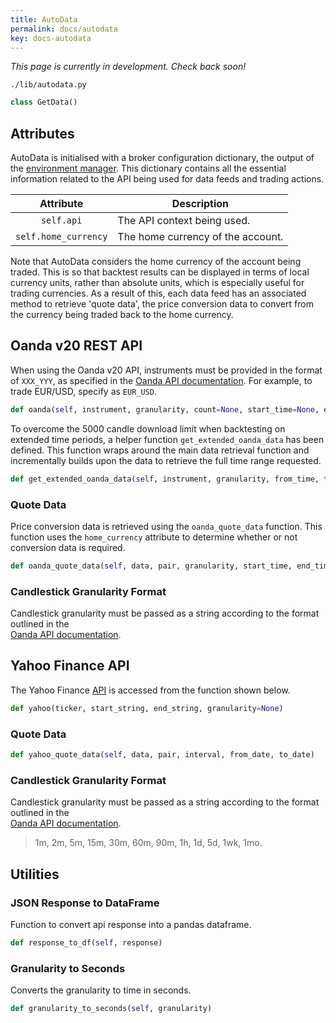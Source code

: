 ```yaml
---
title: AutoData
permalink: docs/autodata
key: docs-autodata
---
```



*This page is currently in development. Check back soon!*


`./lib/autodata.py`

```python
class GetData()
```

## Attributes
AutoData is initialised with a broker configuration dictionary, the output of the [environment manager](environment-manager). This dictionary
contains all the essential information related to the API being used for data feeds and trading actions.


|           Attribute        | Description                                                                          |
| :------------------------: | -------------------------------------------------------------------------------------------------- |
|   `self.api` | The API context being used. |
| `self.home_currency` | The home currency of the account. |


Note that AutoData considers the home currency of the account being traded. This is so that backtest results can be displayed in terms of local
currency units, rather than absolute units, which is especially useful for trading currencies. As a result of this, each data feed has an associated
method to retrieve 'quote data', the price conversion data to convert from the currency being traded back to the home currency. 


## Oanda v20 REST API

When using the Oanda v20 API, instruments must be provided in the format of `XXX_YYY`, 
as specified in the [Oanda API documentation](https://developer.oanda.com/rest-live-v20/primitives-df/#InstrumentName). 
For example, to trade EUR/USD, specify as `EUR_USD`.

```python
def oanda(self, instrument, granularity, count=None, start_time=None, end_time=None)
```

To overcome the 5000 candle download limit when backtesting on extended time periods, a helper function `get_extended_oanda_data` has
been defined. This function wraps around the main data retrieval function and incrementally builds upon the data to retrieve the
full time range requested.

```py
def get_extended_oanda_data(self, instrument, granularity, from_time, to_time)
```



### Quote Data
Price conversion data is retrieved using the `oanda_quote_data` function. This function uses the `home_currency` attribute to 
determine whether or not conversion data is required.

```py
def oanda_quote_data(self, data, pair, granularity, start_time, end_time)
```


### Candlestick Granularity Format

Candlestick granularity must be passed as a string according to the format outlined in the  
[Oanda API documentation](https://developer.oanda.com/rest-live-v20/instrument-df/).








## Yahoo Finance API
The Yahoo Finance [API](https://pypi.org/project/yfinance/) is accessed from the function shown below.

```python
def yahoo(ticker, start_string, end_string, granularity=None)
```


### Quote Data
```py
def yahoo_quote_data(self, data, pair, interval, from_date, to_date)
```


### Candlestick Granularity Format

Candlestick granularity must be passed as a string according to the format outlined in the  
[Oanda API documentation](https://developer.oanda.com/rest-live-v20/instrument-df/).

> 1m, 2m, 5m, 15m, 30m, 60m, 90m, 1h, 1d, 5d, 1wk, 1mo.





## Utilities

### JSON Response to DataFrame
Function to convert api response into a pandas dataframe.

```py
def response_to_df(self, response)
```



### Granularity to Seconds
Converts the granularity to time in seconds.

```py
def granularity_to_seconds(self, granularity)
```